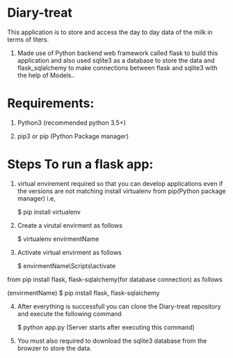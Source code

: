 # Diary-treat
This application is to store and access the day to day data of the milk in terms of liters.

1) Made use of Python backend web framework called flask to build this application 
   and also used sqlite3 as a database to store the data and flask_sqlalchemy to make 
   connections between flask and sqlite3 with the help of Models..
   
   
# Requirements:

1) Python3 (recommended python 3.5+)

2) pip3 or pip (Python Package manager)


# Steps To run a flask app:

1) virtual envirement required so that you can develop applications even if the versions are not matching install virtualenv from          pip(Python package manager) i.e, 
	
	$ pip install virtualenv

2) Create a virutal envirment as follows 

	$ virtualenv envirmentName

3) Activate virtual envirment as follows 
	
	$ envirmentName\Scripts\activate
	
  from pip install flask, flask-sqlalchemy(for database connection) as follows
   
   (envirmentName) $ pip install flask, flask-sqlalchemy

4) After everything is successfull you can clone the Diary-treat repository and execute the following command 
	
	$ python app.py (Server starts after executing this command)
	
5) You must also required to download the sqlite3 database from the browzer to store the data.

